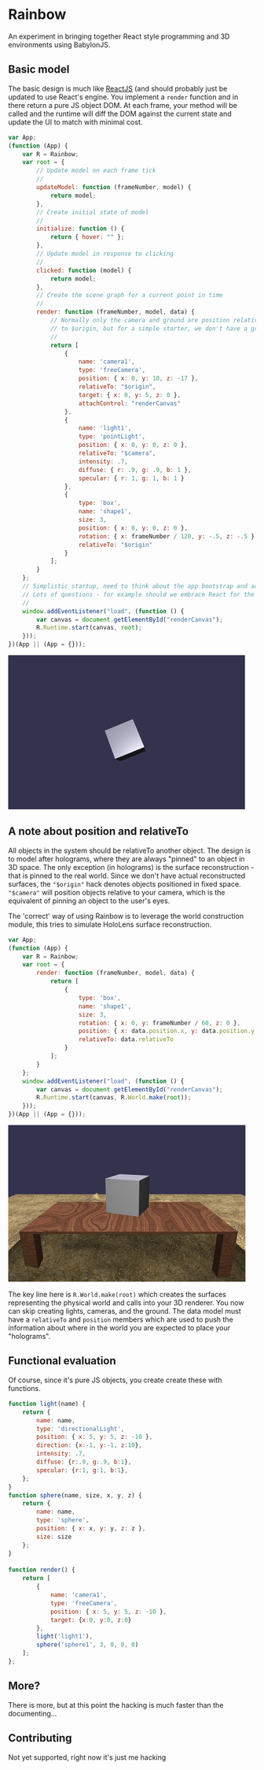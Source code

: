 # Rainbow
An experiment in bringing together React style programming and 3D environments using BabylonJS.

## Basic model
The basic design is much like [ReactJS](https://github.com/reactjs) (and should 
probably just be updated to use React's engine. You implement a `render` function
and in there return a pure JS object DOM. At each frame, your method will be called
and the runtime will diff the DOM against the current state and update the UI to
match with minimal cost. 

```js
var App;
(function (App) {
    var R = Rainbow;
    var root = {
        // Update model on each frame tick
        // 
        updateModel: function (frameNumber, model) {
            return model;
        },
        // Create initial state of model
        // 
        initialize: function () {
            return { hover: "" };
        },
        // Update model in response to clicking
        // 
        clicked: function (model) {
            return model;
        },
        // Create the scene graph for a current point in time
        //    
        render: function (frameNumber, model, data) {
            // Normally only the camera and ground are position relative
            // to $origin, but for a simple starter, we don't have a ground
            //
            return [
                {
                    name: 'camera1',
                    type: 'freeCamera',
                    position: { x: 0, y: 10, z: -17 },
                    relativeTo: "$origin",
                    target: { x: 0, y: 5, z: 0 },
                    attachControl: "renderCanvas"
                },
                {
                    name: 'light1',
                    type: 'pointLight',
                    position: { x: 0, y: 0, z: 0 },
                    relativeTo: "$camera",
                    intensity: .7,
                    diffuse: { r: .9, g: .9, b: 1 },
                    specular: { r: 1, g: 1, b: 1 }
                },
                {
                    type: 'box',
                    name: 'shape1',
                    size: 3,
                    position: { x: 0, y: 0, z: 0 },
                    rotation: { x: frameNumber / 120, y: -.5, z: -.5 },
                    relativeTo: "$origin"
                }
            ];
        }
    };
    // Simplistic startup, need to think about the app bootstrap and actual app model.
    // Lots of questions - for example should we embrace React for the HTML UI and just go all in?
    //
    window.addEventListener("load", (function () {
        var canvas = document.getElementById("renderCanvas");
        R.Runtime.start(canvas, root);
    }));
})(App || (App = {}));

```
![Rendering a simple scene](readme_preview.jpg "Rendering a simple scene")

## A note about position and relativeTo
All objects in the system should be relativeTo another object. The design is to model
after holograms, where they are always "pinned" to an object in 3D space. The only exception
(in holograms) is the surface reconstruction - that is pinned to the real world. Since
we don't have actual reconstructed surfaces, the `"$origin"` hack denotes objects positioned in
fixed space. `"$camera"` will position objects relative to your camera, which is the equivalent 
of pinning an object to the user's eyes.

The 'correct' way of using Rainbow is to leverage the world construction module, this tries 
to simulate HoloLens surface reconstruction.

```js
var App;
(function (App) {
    var R = Rainbow;
    var root = {
        render: function (frameNumber, model, data) {
            return [
                {
                    type: 'box',
                    name: 'shape1',
                    size: 3,
                    rotation: { x: 0, y: frameNumber / 60, z: 0 },
                    position: { x: data.position.x, y: data.position.y + 2, z: data.position.z },
                    relativeTo: data.relativeTo
                }
            ];
        }
    };
    window.addEventListener("load", (function () {
        var canvas = document.getElementById("renderCanvas");
        R.Runtime.start(canvas, R.World.make(root));
    }));
})(App || (App = {}));
```
![Using world construction](readme_intro_preview.jpg "Using world construction")

The key line here is `R.World.make(root)` which creates the surfaces representing the physical world
and calls into your 3D renderer. You now can skip creating lights, cameras, and the ground. The data
model must have a `relativeTo` and `position` members which are used to push the information about
where in the world you are expected to place your "holograms".


## Functional evaluation
Of course, since it's pure JS objects, you create create these with functions.

```js
function light(name) {
    return {
        name: name,
        type: 'directionalLight',
        position: { x: 5, y: 5, z: -10 },
        direction: {x:-1, y:-1, z:10},
        intensity: .7,
        diffuse: {r:.9, g:.9, b:1},
        specular: {r:1, g:1, b:1},
    };
}
function sphere(name, size, x, y, z) {
    return {
        name: name,
        type: 'sphere',
        position: { x: x, y: y, z: z },
        size: size
    };
}

function render() {
    return [
        {
            name: 'camera1',
            type: 'freeCamera',
            position: { x: 5, y: 5, z: -10 },
            target: {x:0, y:0, z:0}
        },
        light('light1'),
        sphere('sphere1', 3, 0, 0, 0) 
    ];
};
```

## More?
There is more, but at this point the hacking is much faster than the documenting... 

## Contributing
Not yet supported, right now it's just me hacking

